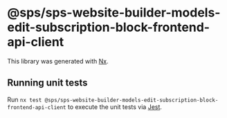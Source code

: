 # @sps/sps-website-builder-models-edit-subscription-block-frontend-api-client

This library was generated with [Nx](https://nx.dev).

## Running unit tests

Run `nx test @sps/sps-website-builder-models-edit-subscription-block-frontend-api-client` to execute the unit tests via [Jest](https://jestjs.io).

